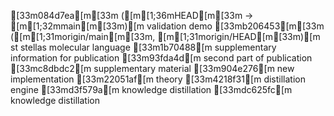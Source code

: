 [33m084d7ea[m[33m ([m[1;36mHEAD[m[33m -> [m[1;32mmain[m[33m)[m validation demo
[33mb206453[m[33m ([m[1;31morigin/main[m[33m, [m[1;31morigin/HEAD[m[33m)[m st stellas molecular language
[33m1b70488[m supplementary information for publication
[33m93fda4d[m second part of publication
[33mc8dbdc2[m supplementary material
[33m904e276[m new implementation
[33m22051af[m theory
[33m4218f31[m distillation engine
[33md3f579a[m knowledge distillation
[33mdc625fc[m knowledge distillation
